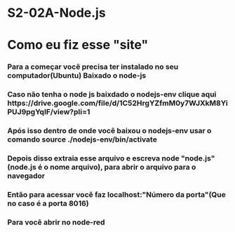 # S2-02A-Node.js

<h1>Como eu fiz esse "site"</h1>

<h3>Para a começar você precisa ter instalado no seu computador(Ubuntu) Baixado o node-js</h3>
<h3>Caso não tenha o node js baixdado o nodejs-env clique aqui <a>https://drive.google.com/file/d/1C52HrgYZfmM0y7WJXkM8YiPUJ9pgYqIF/view?pli=1</a></h3>
<h3>Após isso dentro de onde você baixou o nodejs-env usar o comando source ./nodejs-env/bin/activate</h3>
<h3>Depois disso extraia esse arquivo e escreva node "node.js" (node.js é o nome arquivo), para abrir o arquivo para o navegador</h3>
<h3>Então para acessar você faz localhost:"Número da porta"(Que no caso é a porta 8016)</h3>
<h3>Para você abrir no node-red</h3>

